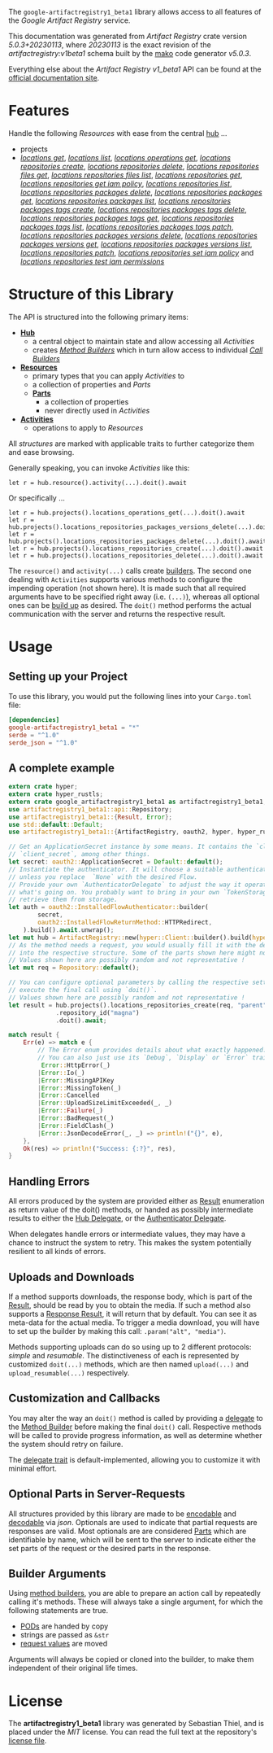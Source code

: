 <!---
DO NOT EDIT !
This file was generated automatically from 'src/generator/templates/api/README.md.mako'
DO NOT EDIT !
-->
The `google-artifactregistry1_beta1` library allows access to all features of the *Google Artifact Registry* service.

This documentation was generated from *Artifact Registry* crate version *5.0.3+20230113*, where *20230113* is the exact revision of the *artifactregistry:v1beta1* schema built by the [mako](http://www.makotemplates.org/) code generator *v5.0.3*.

Everything else about the *Artifact Registry* *v1_beta1* API can be found at the
[official documentation site](https://cloud.google.com/artifacts/docs/).
# Features

Handle the following *Resources* with ease from the central [hub](https://docs.rs/google-artifactregistry1_beta1/5.0.3+20230113/google_artifactregistry1_beta1/ArtifactRegistry) ... 

* projects
 * [*locations get*](https://docs.rs/google-artifactregistry1_beta1/5.0.3+20230113/google_artifactregistry1_beta1/api::ProjectLocationGetCall), [*locations list*](https://docs.rs/google-artifactregistry1_beta1/5.0.3+20230113/google_artifactregistry1_beta1/api::ProjectLocationListCall), [*locations operations get*](https://docs.rs/google-artifactregistry1_beta1/5.0.3+20230113/google_artifactregistry1_beta1/api::ProjectLocationOperationGetCall), [*locations repositories create*](https://docs.rs/google-artifactregistry1_beta1/5.0.3+20230113/google_artifactregistry1_beta1/api::ProjectLocationRepositoryCreateCall), [*locations repositories delete*](https://docs.rs/google-artifactregistry1_beta1/5.0.3+20230113/google_artifactregistry1_beta1/api::ProjectLocationRepositoryDeleteCall), [*locations repositories files get*](https://docs.rs/google-artifactregistry1_beta1/5.0.3+20230113/google_artifactregistry1_beta1/api::ProjectLocationRepositoryFileGetCall), [*locations repositories files list*](https://docs.rs/google-artifactregistry1_beta1/5.0.3+20230113/google_artifactregistry1_beta1/api::ProjectLocationRepositoryFileListCall), [*locations repositories get*](https://docs.rs/google-artifactregistry1_beta1/5.0.3+20230113/google_artifactregistry1_beta1/api::ProjectLocationRepositoryGetCall), [*locations repositories get iam policy*](https://docs.rs/google-artifactregistry1_beta1/5.0.3+20230113/google_artifactregistry1_beta1/api::ProjectLocationRepositoryGetIamPolicyCall), [*locations repositories list*](https://docs.rs/google-artifactregistry1_beta1/5.0.3+20230113/google_artifactregistry1_beta1/api::ProjectLocationRepositoryListCall), [*locations repositories packages delete*](https://docs.rs/google-artifactregistry1_beta1/5.0.3+20230113/google_artifactregistry1_beta1/api::ProjectLocationRepositoryPackageDeleteCall), [*locations repositories packages get*](https://docs.rs/google-artifactregistry1_beta1/5.0.3+20230113/google_artifactregistry1_beta1/api::ProjectLocationRepositoryPackageGetCall), [*locations repositories packages list*](https://docs.rs/google-artifactregistry1_beta1/5.0.3+20230113/google_artifactregistry1_beta1/api::ProjectLocationRepositoryPackageListCall), [*locations repositories packages tags create*](https://docs.rs/google-artifactregistry1_beta1/5.0.3+20230113/google_artifactregistry1_beta1/api::ProjectLocationRepositoryPackageTagCreateCall), [*locations repositories packages tags delete*](https://docs.rs/google-artifactregistry1_beta1/5.0.3+20230113/google_artifactregistry1_beta1/api::ProjectLocationRepositoryPackageTagDeleteCall), [*locations repositories packages tags get*](https://docs.rs/google-artifactregistry1_beta1/5.0.3+20230113/google_artifactregistry1_beta1/api::ProjectLocationRepositoryPackageTagGetCall), [*locations repositories packages tags list*](https://docs.rs/google-artifactregistry1_beta1/5.0.3+20230113/google_artifactregistry1_beta1/api::ProjectLocationRepositoryPackageTagListCall), [*locations repositories packages tags patch*](https://docs.rs/google-artifactregistry1_beta1/5.0.3+20230113/google_artifactregistry1_beta1/api::ProjectLocationRepositoryPackageTagPatchCall), [*locations repositories packages versions delete*](https://docs.rs/google-artifactregistry1_beta1/5.0.3+20230113/google_artifactregistry1_beta1/api::ProjectLocationRepositoryPackageVersionDeleteCall), [*locations repositories packages versions get*](https://docs.rs/google-artifactregistry1_beta1/5.0.3+20230113/google_artifactregistry1_beta1/api::ProjectLocationRepositoryPackageVersionGetCall), [*locations repositories packages versions list*](https://docs.rs/google-artifactregistry1_beta1/5.0.3+20230113/google_artifactregistry1_beta1/api::ProjectLocationRepositoryPackageVersionListCall), [*locations repositories patch*](https://docs.rs/google-artifactregistry1_beta1/5.0.3+20230113/google_artifactregistry1_beta1/api::ProjectLocationRepositoryPatchCall), [*locations repositories set iam policy*](https://docs.rs/google-artifactregistry1_beta1/5.0.3+20230113/google_artifactregistry1_beta1/api::ProjectLocationRepositorySetIamPolicyCall) and [*locations repositories test iam permissions*](https://docs.rs/google-artifactregistry1_beta1/5.0.3+20230113/google_artifactregistry1_beta1/api::ProjectLocationRepositoryTestIamPermissionCall)




# Structure of this Library

The API is structured into the following primary items:

* **[Hub](https://docs.rs/google-artifactregistry1_beta1/5.0.3+20230113/google_artifactregistry1_beta1/ArtifactRegistry)**
    * a central object to maintain state and allow accessing all *Activities*
    * creates [*Method Builders*](https://docs.rs/google-artifactregistry1_beta1/5.0.3+20230113/google_artifactregistry1_beta1/client::MethodsBuilder) which in turn
      allow access to individual [*Call Builders*](https://docs.rs/google-artifactregistry1_beta1/5.0.3+20230113/google_artifactregistry1_beta1/client::CallBuilder)
* **[Resources](https://docs.rs/google-artifactregistry1_beta1/5.0.3+20230113/google_artifactregistry1_beta1/client::Resource)**
    * primary types that you can apply *Activities* to
    * a collection of properties and *Parts*
    * **[Parts](https://docs.rs/google-artifactregistry1_beta1/5.0.3+20230113/google_artifactregistry1_beta1/client::Part)**
        * a collection of properties
        * never directly used in *Activities*
* **[Activities](https://docs.rs/google-artifactregistry1_beta1/5.0.3+20230113/google_artifactregistry1_beta1/client::CallBuilder)**
    * operations to apply to *Resources*

All *structures* are marked with applicable traits to further categorize them and ease browsing.

Generally speaking, you can invoke *Activities* like this:

```Rust,ignore
let r = hub.resource().activity(...).doit().await
```

Or specifically ...

```ignore
let r = hub.projects().locations_operations_get(...).doit().await
let r = hub.projects().locations_repositories_packages_versions_delete(...).doit().await
let r = hub.projects().locations_repositories_packages_delete(...).doit().await
let r = hub.projects().locations_repositories_create(...).doit().await
let r = hub.projects().locations_repositories_delete(...).doit().await
```

The `resource()` and `activity(...)` calls create [builders][builder-pattern]. The second one dealing with `Activities` 
supports various methods to configure the impending operation (not shown here). It is made such that all required arguments have to be 
specified right away (i.e. `(...)`), whereas all optional ones can be [build up][builder-pattern] as desired.
The `doit()` method performs the actual communication with the server and returns the respective result.

# Usage

## Setting up your Project

To use this library, you would put the following lines into your `Cargo.toml` file:

```toml
[dependencies]
google-artifactregistry1_beta1 = "*"
serde = "^1.0"
serde_json = "^1.0"
```

## A complete example

```Rust
extern crate hyper;
extern crate hyper_rustls;
extern crate google_artifactregistry1_beta1 as artifactregistry1_beta1;
use artifactregistry1_beta1::api::Repository;
use artifactregistry1_beta1::{Result, Error};
use std::default::Default;
use artifactregistry1_beta1::{ArtifactRegistry, oauth2, hyper, hyper_rustls, chrono, FieldMask};

// Get an ApplicationSecret instance by some means. It contains the `client_id` and 
// `client_secret`, among other things.
let secret: oauth2::ApplicationSecret = Default::default();
// Instantiate the authenticator. It will choose a suitable authentication flow for you, 
// unless you replace  `None` with the desired Flow.
// Provide your own `AuthenticatorDelegate` to adjust the way it operates and get feedback about 
// what's going on. You probably want to bring in your own `TokenStorage` to persist tokens and
// retrieve them from storage.
let auth = oauth2::InstalledFlowAuthenticator::builder(
        secret,
        oauth2::InstalledFlowReturnMethod::HTTPRedirect,
    ).build().await.unwrap();
let mut hub = ArtifactRegistry::new(hyper::Client::builder().build(hyper_rustls::HttpsConnectorBuilder::new().with_native_roots().https_or_http().enable_http1().build()), auth);
// As the method needs a request, you would usually fill it with the desired information
// into the respective structure. Some of the parts shown here might not be applicable !
// Values shown here are possibly random and not representative !
let mut req = Repository::default();

// You can configure optional parameters by calling the respective setters at will, and
// execute the final call using `doit()`.
// Values shown here are possibly random and not representative !
let result = hub.projects().locations_repositories_create(req, "parent")
             .repository_id("magna")
             .doit().await;

match result {
    Err(e) => match e {
        // The Error enum provides details about what exactly happened.
        // You can also just use its `Debug`, `Display` or `Error` traits
         Error::HttpError(_)
        |Error::Io(_)
        |Error::MissingAPIKey
        |Error::MissingToken(_)
        |Error::Cancelled
        |Error::UploadSizeLimitExceeded(_, _)
        |Error::Failure(_)
        |Error::BadRequest(_)
        |Error::FieldClash(_)
        |Error::JsonDecodeError(_, _) => println!("{}", e),
    },
    Ok(res) => println!("Success: {:?}", res),
}

```
## Handling Errors

All errors produced by the system are provided either as [Result](https://docs.rs/google-artifactregistry1_beta1/5.0.3+20230113/google_artifactregistry1_beta1/client::Result) enumeration as return value of
the doit() methods, or handed as possibly intermediate results to either the 
[Hub Delegate](https://docs.rs/google-artifactregistry1_beta1/5.0.3+20230113/google_artifactregistry1_beta1/client::Delegate), or the [Authenticator Delegate](https://docs.rs/yup-oauth2/*/yup_oauth2/trait.AuthenticatorDelegate.html).

When delegates handle errors or intermediate values, they may have a chance to instruct the system to retry. This 
makes the system potentially resilient to all kinds of errors.

## Uploads and Downloads
If a method supports downloads, the response body, which is part of the [Result](https://docs.rs/google-artifactregistry1_beta1/5.0.3+20230113/google_artifactregistry1_beta1/client::Result), should be
read by you to obtain the media.
If such a method also supports a [Response Result](https://docs.rs/google-artifactregistry1_beta1/5.0.3+20230113/google_artifactregistry1_beta1/client::ResponseResult), it will return that by default.
You can see it as meta-data for the actual media. To trigger a media download, you will have to set up the builder by making
this call: `.param("alt", "media")`.

Methods supporting uploads can do so using up to 2 different protocols: 
*simple* and *resumable*. The distinctiveness of each is represented by customized 
`doit(...)` methods, which are then named `upload(...)` and `upload_resumable(...)` respectively.

## Customization and Callbacks

You may alter the way an `doit()` method is called by providing a [delegate](https://docs.rs/google-artifactregistry1_beta1/5.0.3+20230113/google_artifactregistry1_beta1/client::Delegate) to the 
[Method Builder](https://docs.rs/google-artifactregistry1_beta1/5.0.3+20230113/google_artifactregistry1_beta1/client::CallBuilder) before making the final `doit()` call. 
Respective methods will be called to provide progress information, as well as determine whether the system should 
retry on failure.

The [delegate trait](https://docs.rs/google-artifactregistry1_beta1/5.0.3+20230113/google_artifactregistry1_beta1/client::Delegate) is default-implemented, allowing you to customize it with minimal effort.

## Optional Parts in Server-Requests

All structures provided by this library are made to be [encodable](https://docs.rs/google-artifactregistry1_beta1/5.0.3+20230113/google_artifactregistry1_beta1/client::RequestValue) and 
[decodable](https://docs.rs/google-artifactregistry1_beta1/5.0.3+20230113/google_artifactregistry1_beta1/client::ResponseResult) via *json*. Optionals are used to indicate that partial requests are responses 
are valid.
Most optionals are are considered [Parts](https://docs.rs/google-artifactregistry1_beta1/5.0.3+20230113/google_artifactregistry1_beta1/client::Part) which are identifiable by name, which will be sent to 
the server to indicate either the set parts of the request or the desired parts in the response.

## Builder Arguments

Using [method builders](https://docs.rs/google-artifactregistry1_beta1/5.0.3+20230113/google_artifactregistry1_beta1/client::CallBuilder), you are able to prepare an action call by repeatedly calling it's methods.
These will always take a single argument, for which the following statements are true.

* [PODs][wiki-pod] are handed by copy
* strings are passed as `&str`
* [request values](https://docs.rs/google-artifactregistry1_beta1/5.0.3+20230113/google_artifactregistry1_beta1/client::RequestValue) are moved

Arguments will always be copied or cloned into the builder, to make them independent of their original life times.

[wiki-pod]: http://en.wikipedia.org/wiki/Plain_old_data_structure
[builder-pattern]: http://en.wikipedia.org/wiki/Builder_pattern
[google-go-api]: https://github.com/google/google-api-go-client

# License
The **artifactregistry1_beta1** library was generated by Sebastian Thiel, and is placed 
under the *MIT* license.
You can read the full text at the repository's [license file][repo-license].

[repo-license]: https://github.com/Byron/google-apis-rsblob/main/LICENSE.md

